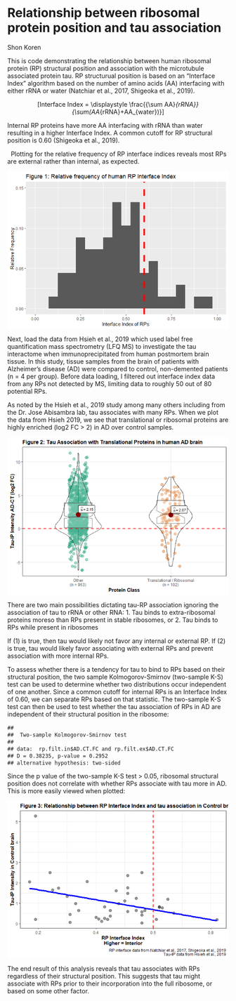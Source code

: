 Relationship between ribosomal protein position and tau association
================
Shon Koren

This is code demonstrating the relationship between human ribosomal
protein (RP) structural position and association with the microtubule
associated protein tau. RP structurual position is based on an
“Interface Index” algorithm based on the number of amino acids (AA)
interfacing with either rRNA or water (Natchiar et al., 2017, Shigeoka
et al., 2019).  

<center>

\[Interface Index = \displaystyle \frac{{\sum AA}_{rRNA}}{\sum(AA_{rRNA}+AA_{water})}\]

</center>

Internal RP proteins have more AA interfacing with rRNA than water
resulting in a higher Interface Index. A common cutoff for RP structural
position is 0.60 (Shigeoka et al., 2019).

  Plotting for the relative frequency of RP interface indices reveals
most RPs are external rather than internal, as expected.  

<img src="test_files/figure-gfm/unnamed-chunk-2-1.png" style="display: block; margin: auto;" />

Next, load the data from Hsieh et al., 2019 which used label free
quantification mass spectrometry (LFQ MS) to investigate the tau
interactome when immunoprecipitated from human postmortem brain tissue.
In this study, tissue samples from the brain of patients with
Alzheimer’s disease (AD) were compared to control, non-demented
patients (n = 4 per group). Before data loading, I filtered out
interface index data from any RPs not detected by MS, limiting data to
roughly 50 out of 80 potential RPs.

As noted by the Hsieh et al., 2019 study among many others including
from the Dr. Jose Abisambra lab, tau associates with many RPs. When we
plot the data from Hsieh 2019, we see that translational or ribosomal
proteins are highly enriched (log2 FC \> 2) in AD over control samples.

<img src="test_files/figure-gfm/unnamed-chunk-5-1.png" style="display: block; margin: auto;" />

There are two main possibilities dictating tau-RP association ignoring
the association of tau to rRNA or other RNA: 1. Tau binds to
extra-ribosomal proteins moreso than RPs present in stable ribosomes, or
2. Tau binds to RPs while present in ribosomes

If (1) is true, then tau would likely not favor any internal or external
RP. If (2) is true, tau would likely favor associating with external RPs
and prevent association with more internal RPs.

To assess whether there is a tendency for tau to bind to RPs based on
their structural position, the two sample Kolmogorov-Smirnov (two-sample
K-S) test can be used to determine whether two distributions occur
independent of one another. Since a common cutoff for internal RPs is an
Interface Index of 0.60, we can separate RPs based on that statistic.
The two-sample K-S test can then be used to test whether the tau
association of RPs in AD are independent of their structural position in
the ribosome:

    ## 
    ##  Two-sample Kolmogorov-Smirnov test
    ## 
    ## data:  rp.filt.in$AD.CT.FC and rp.filt.ex$AD.CT.FC
    ## D = 0.38235, p-value = 0.2952
    ## alternative hypothesis: two-sided

Since the p value of the two-sample K-S test \> 0.05, ribosomal
structural position does not correlate with whether RPs associate with
tau more in AD. This is more easily viewed when plotted:

<img src="test_files/figure-gfm/unnamed-chunk-7-1.png" style="display: block; margin: auto;" />

The end result of this analysis reveals that tau associates with RPs
regardless of their structural position. This suggests that tau might
associate with RPs prior to their incorporation into the full ribosome,
or based on some other factor.
